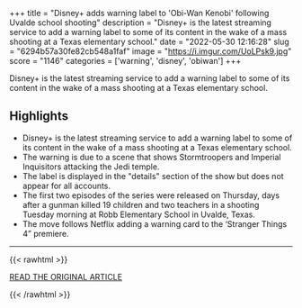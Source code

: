 +++
title = "Disney+ adds warning label to 'Obi-Wan Kenobi' following Uvalde school shooting"
description = "Disney+ is the latest streaming service to add a warning label to some of its content in the wake of a mass shooting at a Texas elementary school."
date = "2022-05-30 12:16:28"
slug = "6294b57a30fe82cb548a1faf"
image = "https://i.imgur.com/UoLPsk9.jpg"
score = "1146"
categories = ['warning', 'disney', 'obiwan']
+++

Disney+ is the latest streaming service to add a warning label to some of its content in the wake of a mass shooting at a Texas elementary school.

## Highlights

- Disney+ is the latest streaming service to add a warning label to some of its content in the wake of a mass shooting at a Texas elementary school.
- The warning is due to a scene that shows Stormtroopers and Imperial Inquisitors attacking the Jedi temple.
- The label is displayed in the "details" section of the show but does not appear for all accounts.
- The first two episodes of the series were released on Thursday, days after a gunman killed 19 children and two teachers in a shooting Tuesday morning at Robb Elementary School in Uvalde, Texas.
- The move follows Netflix adding a warning card to the ‘Stranger Things 4” premiere.

---

{{< rawhtml >}}
  <p class="article-category">
    <a target="_blank" href="https://www.nbcnews.com/pop-culture/tv/disney-adds-warning-label-obi-wan-kenobi-uvalde-school-shooting-rcna30981">READ THE ORIGINAL ARTICLE</a>
  </p>
{{< /rawhtml >}}
